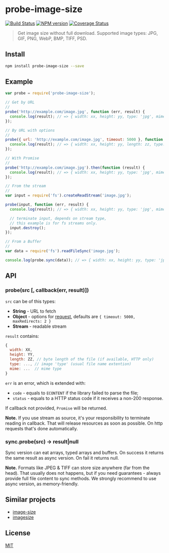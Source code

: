 probe-image-size
================

[![Build Status](https://img.shields.io/travis/nodeca/probe-image-size/master.svg?style=flat)](https://travis-ci.org/nodeca/probe-image-size)
[![NPM version](https://img.shields.io/npm/v/probe-image-size.svg?style=flat)](https://www.npmjs.org/package/probe-image-size)
[![Coverage Status](https://coveralls.io/repos/github/nodeca/probe-image-size/badge.svg?branch=master)](https://coveralls.io/github/nodeca/probe-image-size?branch=master)

> Get image size without full download. Supported image types:
> JPG, GIF, PNG, WebP, BMP, TIFF, PSD.


Install
-------

```bash
npm install probe-image-size --save
```

Example
-------

```js
var probe = require('probe-image-size');

// Get by URL
//
probe('http://example.com/image.jpg', function (err, result) {
  console.log(result); // => { width: xx, height: yy, type: 'jpg', mime: 'image/jpeg' }
});

// By URL with options
//
probe({ url: 'http://example.com/image.jpg', timeout: 5000 }, function (err, result) {
  console.log(result); // => { width: xx, height: yy, length: zz, type: 'jpg', mime: 'image/jpeg' }
});

// With Promise
//
probe('http://example.com/image.jpg').then(function (result) {
  console.log(result); // => { width: xx, height: yy, type: 'jpg', mime: 'image/jpeg' }
});

// From the stream
//
var input = require('fs').createReadStream('image.jpg');

probe(input, function (err, result) {
  console.log(result); // => { width: xx, height: yy, type: 'jpg', mime: 'image/jpeg' }

  // terminate input, depends on stream type,
  // this example is for fs streams only.
  input.destroy();
});

// From a Buffer
//
var data = require('fs').readFileSync('image.jpg');

console.log(probe.sync(data)); // => { width: xx, height: yy, type: 'jpg', mime: 'image/jpeg' }
```


API
---

### probe(src [, callback(err, result)])

`src` can be of this types:

- __String__ - URL to fetch
- __Object__ - options for [request](https://github.com/request/request),
  defaults are `{ timeout: 5000, maxRedirects: 2 }`
- __Stream__ - readable stream

`result` contains:

```js
{
  width: XX,
  height: YY,
  length: ZZ, // byte length of the file (if available, HTTP only)
  type: ..., // image 'type' (usual file name extention)
  mime: ...  // mime type
}
```

`err` is an error, which is extended with:

 - `code` - equals to `ECONTENT` if the library failed to parse the file;
 - `status` - equals to a HTTP status code if it receives a non-200 response.

If callback not provided, `Promise` will be returned.

__Note.__ If you use stream as source, it's your responsibility to terminate
reading in callback. That will release resources as soon as possible. On
http requests that's done automatically.


### sync.probe(src) -> result|null

Sync version can eat arrays, typed arrays and buffers. On success it returns
the same result as async version. On fail it returns null.

__Note.__ Formats like JPEG & TIFF can store size anywhere (far from the head).
That usually does not happens, but if you need guarantees - always provide full
file content to sync methods. We strongly recommend to use async version,
as memory-friendly.


Similar projects
----------------

- [image-size](https://github.com/netroy/image-size)
- [imagesize](https://github.com/arnaud-lb/imagesize.js)


License
-------

[MIT](https://raw.github.com/nodeca/probe-image-size/master/LICENSE)
